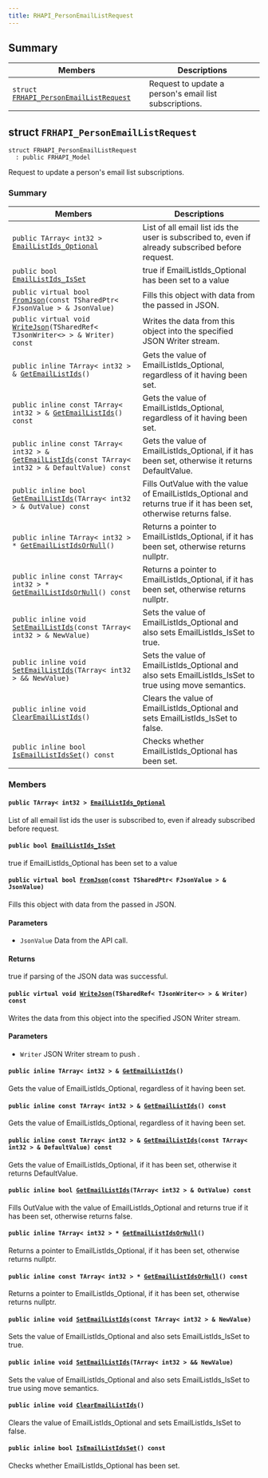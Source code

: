 ```yaml
---
title: RHAPI_PersonEmailListRequest
---
```


## Summary

 Members                        | Descriptions                                
--------------------------------|---------------------------------------------
`struct `[`FRHAPI_PersonEmailListRequest`](#structFRHAPI__PersonEmailListRequest) | Request to update a person&#39;s email list subscriptions.

## struct `FRHAPI_PersonEmailListRequest` <a id="structFRHAPI__PersonEmailListRequest"></a>

```
struct FRHAPI_PersonEmailListRequest
  : public FRHAPI_Model
```

Request to update a person&#39;s email list subscriptions.

### Summary

 Members                        | Descriptions                                
--------------------------------|---------------------------------------------
`public TArray< int32 > `[`EmailListIds_Optional`](#structFRHAPI__PersonEmailListRequest_1a40e9b3ec056a3c2567d794c697c7082d) | List of all email list ids the user is subscribed to, even if already subscribed before request.
`public bool `[`EmailListIds_IsSet`](#structFRHAPI__PersonEmailListRequest_1a3da41bb7b8e4e445cbe45a9d9090f3d5) | true if EmailListIds_Optional has been set to a value
`public virtual bool `[`FromJson`](#structFRHAPI__PersonEmailListRequest_1a8d3c8acbd4077722e6a7c1e5d6829f93)`(const TSharedPtr< FJsonValue > & JsonValue)` | Fills this object with data from the passed in JSON.
`public virtual void `[`WriteJson`](#structFRHAPI__PersonEmailListRequest_1a80343009b143e68b85a2177014caf602)`(TSharedRef< TJsonWriter<> > & Writer) const` | Writes the data from this object into the specified JSON Writer stream.
`public inline TArray< int32 > & `[`GetEmailListIds`](#structFRHAPI__PersonEmailListRequest_1a9f559ecb9d897387ce2cda070bb3b5ff)`()` | Gets the value of EmailListIds_Optional, regardless of it having been set.
`public inline const TArray< int32 > & `[`GetEmailListIds`](#structFRHAPI__PersonEmailListRequest_1abfdca05647683d0304aaa03687930953)`() const` | Gets the value of EmailListIds_Optional, regardless of it having been set.
`public inline const TArray< int32 > & `[`GetEmailListIds`](#structFRHAPI__PersonEmailListRequest_1ac29231593861448448e98eecce98f45b)`(const TArray< int32 > & DefaultValue) const` | Gets the value of EmailListIds_Optional, if it has been set, otherwise it returns DefaultValue.
`public inline bool `[`GetEmailListIds`](#structFRHAPI__PersonEmailListRequest_1a577b39a9aad16d1fac8aba9be9f77e8d)`(TArray< int32 > & OutValue) const` | Fills OutValue with the value of EmailListIds_Optional and returns true if it has been set, otherwise returns false.
`public inline TArray< int32 > * `[`GetEmailListIdsOrNull`](#structFRHAPI__PersonEmailListRequest_1ad19eecb0f8807571959009428470dbb4)`()` | Returns a pointer to EmailListIds_Optional, if it has been set, otherwise returns nullptr.
`public inline const TArray< int32 > * `[`GetEmailListIdsOrNull`](#structFRHAPI__PersonEmailListRequest_1a0b0bb52ccc770ae1c06cc9632503776d)`() const` | Returns a pointer to EmailListIds_Optional, if it has been set, otherwise returns nullptr.
`public inline void `[`SetEmailListIds`](#structFRHAPI__PersonEmailListRequest_1ac143d7575eda1eb5ef2dd264927843b5)`(const TArray< int32 > & NewValue)` | Sets the value of EmailListIds_Optional and also sets EmailListIds_IsSet to true.
`public inline void `[`SetEmailListIds`](#structFRHAPI__PersonEmailListRequest_1a1672a398555a3cd201cd60a7fcc787e0)`(TArray< int32 > && NewValue)` | Sets the value of EmailListIds_Optional and also sets EmailListIds_IsSet to true using move semantics.
`public inline void `[`ClearEmailListIds`](#structFRHAPI__PersonEmailListRequest_1accf496a99915c0447482fb8e77b1dfb2)`()` | Clears the value of EmailListIds_Optional and sets EmailListIds_IsSet to false.
`public inline bool `[`IsEmailListIdsSet`](#structFRHAPI__PersonEmailListRequest_1a0beddffc36f9dcc93bd3014e8b5d6fb0)`() const` | Checks whether EmailListIds_Optional has been set.

### Members

#### `public TArray< int32 > `[`EmailListIds_Optional`](#structFRHAPI__PersonEmailListRequest_1a40e9b3ec056a3c2567d794c697c7082d) <a id="structFRHAPI__PersonEmailListRequest_1a40e9b3ec056a3c2567d794c697c7082d"></a>

List of all email list ids the user is subscribed to, even if already subscribed before request.

#### `public bool `[`EmailListIds_IsSet`](#structFRHAPI__PersonEmailListRequest_1a3da41bb7b8e4e445cbe45a9d9090f3d5) <a id="structFRHAPI__PersonEmailListRequest_1a3da41bb7b8e4e445cbe45a9d9090f3d5"></a>

true if EmailListIds_Optional has been set to a value

#### `public virtual bool `[`FromJson`](#structFRHAPI__PersonEmailListRequest_1a8d3c8acbd4077722e6a7c1e5d6829f93)`(const TSharedPtr< FJsonValue > & JsonValue)` <a id="structFRHAPI__PersonEmailListRequest_1a8d3c8acbd4077722e6a7c1e5d6829f93"></a>

Fills this object with data from the passed in JSON.

#### Parameters
* `JsonValue` Data from the API call.

#### Returns
true if parsing of the JSON data was successful.

#### `public virtual void `[`WriteJson`](#structFRHAPI__PersonEmailListRequest_1a80343009b143e68b85a2177014caf602)`(TSharedRef< TJsonWriter<> > & Writer) const` <a id="structFRHAPI__PersonEmailListRequest_1a80343009b143e68b85a2177014caf602"></a>

Writes the data from this object into the specified JSON Writer stream.

#### Parameters
* `Writer` JSON Writer stream to push .

#### `public inline TArray< int32 > & `[`GetEmailListIds`](#structFRHAPI__PersonEmailListRequest_1a9f559ecb9d897387ce2cda070bb3b5ff)`()` <a id="structFRHAPI__PersonEmailListRequest_1a9f559ecb9d897387ce2cda070bb3b5ff"></a>

Gets the value of EmailListIds_Optional, regardless of it having been set.

#### `public inline const TArray< int32 > & `[`GetEmailListIds`](#structFRHAPI__PersonEmailListRequest_1abfdca05647683d0304aaa03687930953)`() const` <a id="structFRHAPI__PersonEmailListRequest_1abfdca05647683d0304aaa03687930953"></a>

Gets the value of EmailListIds_Optional, regardless of it having been set.

#### `public inline const TArray< int32 > & `[`GetEmailListIds`](#structFRHAPI__PersonEmailListRequest_1ac29231593861448448e98eecce98f45b)`(const TArray< int32 > & DefaultValue) const` <a id="structFRHAPI__PersonEmailListRequest_1ac29231593861448448e98eecce98f45b"></a>

Gets the value of EmailListIds_Optional, if it has been set, otherwise it returns DefaultValue.

#### `public inline bool `[`GetEmailListIds`](#structFRHAPI__PersonEmailListRequest_1a577b39a9aad16d1fac8aba9be9f77e8d)`(TArray< int32 > & OutValue) const` <a id="structFRHAPI__PersonEmailListRequest_1a577b39a9aad16d1fac8aba9be9f77e8d"></a>

Fills OutValue with the value of EmailListIds_Optional and returns true if it has been set, otherwise returns false.

#### `public inline TArray< int32 > * `[`GetEmailListIdsOrNull`](#structFRHAPI__PersonEmailListRequest_1ad19eecb0f8807571959009428470dbb4)`()` <a id="structFRHAPI__PersonEmailListRequest_1ad19eecb0f8807571959009428470dbb4"></a>

Returns a pointer to EmailListIds_Optional, if it has been set, otherwise returns nullptr.

#### `public inline const TArray< int32 > * `[`GetEmailListIdsOrNull`](#structFRHAPI__PersonEmailListRequest_1a0b0bb52ccc770ae1c06cc9632503776d)`() const` <a id="structFRHAPI__PersonEmailListRequest_1a0b0bb52ccc770ae1c06cc9632503776d"></a>

Returns a pointer to EmailListIds_Optional, if it has been set, otherwise returns nullptr.

#### `public inline void `[`SetEmailListIds`](#structFRHAPI__PersonEmailListRequest_1ac143d7575eda1eb5ef2dd264927843b5)`(const TArray< int32 > & NewValue)` <a id="structFRHAPI__PersonEmailListRequest_1ac143d7575eda1eb5ef2dd264927843b5"></a>

Sets the value of EmailListIds_Optional and also sets EmailListIds_IsSet to true.

#### `public inline void `[`SetEmailListIds`](#structFRHAPI__PersonEmailListRequest_1a1672a398555a3cd201cd60a7fcc787e0)`(TArray< int32 > && NewValue)` <a id="structFRHAPI__PersonEmailListRequest_1a1672a398555a3cd201cd60a7fcc787e0"></a>

Sets the value of EmailListIds_Optional and also sets EmailListIds_IsSet to true using move semantics.

#### `public inline void `[`ClearEmailListIds`](#structFRHAPI__PersonEmailListRequest_1accf496a99915c0447482fb8e77b1dfb2)`()` <a id="structFRHAPI__PersonEmailListRequest_1accf496a99915c0447482fb8e77b1dfb2"></a>

Clears the value of EmailListIds_Optional and sets EmailListIds_IsSet to false.

#### `public inline bool `[`IsEmailListIdsSet`](#structFRHAPI__PersonEmailListRequest_1a0beddffc36f9dcc93bd3014e8b5d6fb0)`() const` <a id="structFRHAPI__PersonEmailListRequest_1a0beddffc36f9dcc93bd3014e8b5d6fb0"></a>

Checks whether EmailListIds_Optional has been set.

